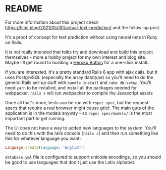 # README

For more information about this project check <https://hlml.blog/2021/05/30/actual-text-prediction/> and the follow-up post.

It's a proof of concept for text prediction without using neural nets in Ruby on Rails.

It is not really intended that folks try and download and build this project themselves - more a hobby project for my own interest and blog site. Maybe I'll get round to building a [Heroku Button](https://www.heroku.com/elements/buttons) for a one-click install...

If you are interested, it's a pretty standard Rails 6 app with ajax calls, but it uses PostgreSQL (especially the array datatype) so you'll need to do the general Rails set-up stuff with `bundle install` and `rake db:setup`. You'll need `yarn` to be installed, and install all the packages needed for webpacker. `rails s` will run webpacker to compile the Javascript assets

Once all that's done, tests can be run with `rspec spec`, but the request specs that require a real browser might cause grief. The main guts of the application is in the models anyway - so `rspec spec/models/` is the most important part to get running.

The UI does not have a way to added new languages to the system. You'll need to do this with the rails console (`rails c`) and then run something like this for whatever language you want:

```rb
Language.create(language: 'English')
```

`database.yml` file is configured to support unicode encodings, so you should be good to use languages that don't just use the Latin alphabet.